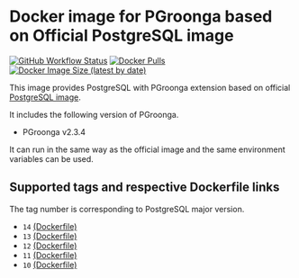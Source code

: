 # Docker image for PGroonga based on Official PostgreSQL image

[![GitHub Workflow Status](https://github.com/iquiw/docker-pgroonga-on-postgres/actions/workflows/docker.yml/badge.svg)](https://github.com/iquiw/docker-pgroonga-on-postgres/actions/workflows/docker.yml)
[![Docker Pulls](https://img.shields.io/docker/pulls/iquiw/pgroonga-on-postgres)](https://hub.docker.com/r/iquiw/pgroonga-on-postgres)
[![Docker Image Size (latest by date)](https://img.shields.io/docker/image-size/iquiw/pgroonga-on-postgres)](https://hub.docker.com/r/iquiw/pgroonga-on-postgres)

This image provides PostgreSQL with PGroonga extension based on
official [PostgreSQL image](https://hub.docker.com/_/postgres/).

It includes the following version of PGroonga.

* PGroonga v2.3.4

It can run in the same way as the official image and the same environment
variables can be used.

## Supported tags and respective Dockerfile links

The tag number is corresponding to PostgreSQL major version.

* `14` [(Dockerfile)](https://github.com/iquiw/docker-pgroonga-on-postgres/blob/master/Dockerfile)
* `13` [(Dockerfile)](https://github.com/iquiw/docker-pgroonga-on-postgres/blob/13/Dockerfile)
* `12` [(Dockerfile)](https://github.com/iquiw/docker-pgroonga-on-postgres/blob/12/Dockerfile)
* `11` [(Dockerfile)](https://github.com/iquiw/docker-pgroonga-on-postgres/blob/11/Dockerfile)
* `10` [(Dockerfile)](https://github.com/iquiw/docker-pgroonga-on-postgres/blob/10/Dockerfile)
